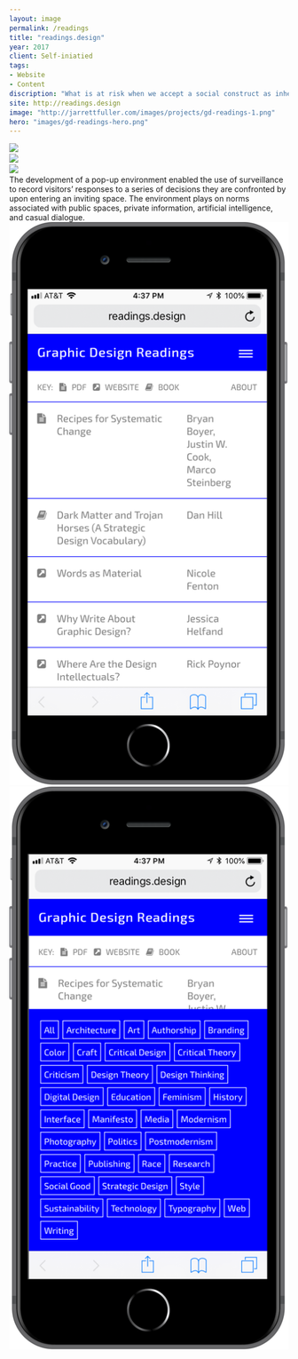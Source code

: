 ```yaml
---
layout: image
permalink: /readings
title: "readings.design"
year: 2017
client: Self-iniatied
tags:
- Website
- Content
discription: "What is at risk when we accept a social construct as inherent? Amidst rapid changes in the ways we communicate and digest information, phenomena that have in the past appeared as naturalized or accidental now demand a heightened self-consciousness and scrutiny. It is dangerous not to question the rules we live by. However it is the rapidity of change itself, rather than the long-standing presentation of behavior as accidental that generates a need for agency. If we can collectively accept that norms are fluid and malleable according to time and place, whose responsibility is it to ensure that norms are leveraged equitably?"
site: http://readings.design
image: "http://jarrettfuller.com/images/projects/gd-readings-1.png"
hero: "images/gd-readings-hero.png"
---
```


<img src="http://jarrettfuller.com/images/projects/gd-readings-2.png">

<div class="left"><img src="http://jarrettfuller.com/images/projects/gd-readings-3.png"></div>
<div class="right"><img src="http://jarrettfuller.com/images/projects/gd-readings-4.png"></div>
<div class="caption">
The development of a pop-up environment enabled the use of surveillance to record visitors’ responses to a series of decisions they are confronted by upon entering an inviting space. The environment plays on norms associated with public spaces, private information, artificial intelligence, and casual dialogue.

</div>
<section class="clear"></section>
<div class="left"><img src="/images/gd-readings-mobile-1.png"></div>
<div class="right"><img src="/images/gd-readings-mobile-2.png"></div>
